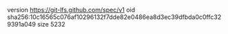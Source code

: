 version https://git-lfs.github.com/spec/v1
oid sha256:10c16565c076af10296132f7dde82e0486ea8d3ec39dfbda0c0ffc329391a049
size 5232

